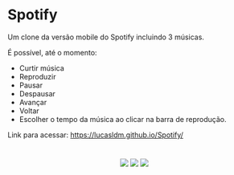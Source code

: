 # Spotify
Um clone da versão mobile do Spotify incluindo 3 músicas.

É possível, até o momento:
  - Curtir música
  - Reproduzir
  - Pausar
  - Despausar 
  - Avançar
  - Voltar
  - Escolher o tempo da música ao clicar na barra de reprodução.

Link para acessar: https://lucasldm.github.io/Spotify/
#
<p align="center">
  <img src="https://user-images.githubusercontent.com/109696278/215901647-e9683010-9fd2-46a8-9345-9794ca791dd7.png" />
  <img src="https://user-images.githubusercontent.com/109696278/215901812-c252f59d-34e4-4adc-8008-1ec15f6c375b.png" />
  <img src="https://user-images.githubusercontent.com/109696278/215901953-2b0a38b6-dd16-4775-b457-a1e3d524111f.png" />
</p>
